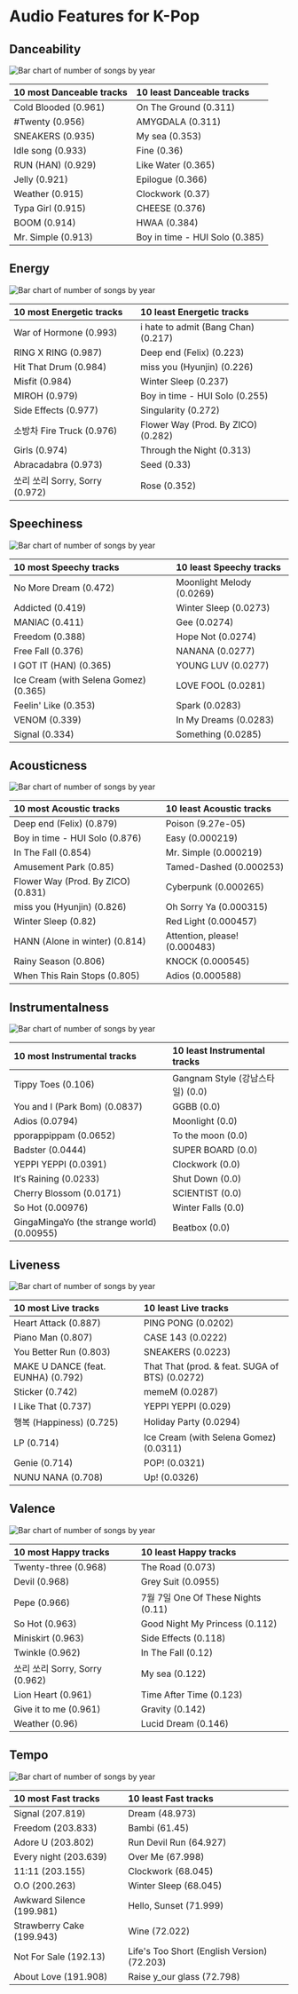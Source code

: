 # Audio Features for K-Pop

## Danceability

![Bar chart of number of songs by year](../../images/playlists/k_pop/audio_features/audio_danceability/distribution.png)

| 10 most Danceable tracks | 10 least Danceable tracks |
|:---|:---|
| Cold Blooded (0.961) | On The Ground (0.311) |
| #Twenty (0.956) | AMYGDALA (0.311) |
| SNEAKERS (0.935) | My sea (0.353) |
| Idle song (0.933) | Fine (0.36) |
| RUN (HAN) (0.929) | Like Water (0.365) |
| Jelly (0.921) | Epilogue (0.366) |
| Weather (0.915) | Clockwork (0.37) |
| Typa Girl (0.915) | CHEESE (0.376) |
| BOOM (0.914) | HWAA (0.384) |
| Mr. Simple (0.913) | Boy in time - HUI Solo (0.385) |

## Energy

![Bar chart of number of songs by year](../../images/playlists/k_pop/audio_features/audio_energy/distribution.png)

| 10 most Energetic tracks | 10 least Energetic tracks |
|:---|:---|
| War of Hormone (0.993) | i hate to admit (Bang Chan) (0.217) |
| RING X RING (0.987) | Deep end (Felix) (0.223) |
| Hit That Drum (0.984) | miss you (Hyunjin) (0.226) |
| Misfit (0.984) | Winter Sleep (0.237) |
| MIROH (0.979) | Boy in time - HUI Solo (0.255) |
| Side Effects (0.977) | Singularity (0.272) |
| 소방차 Fire Truck (0.976) | Flower Way (Prod. By ZICO) (0.282) |
| Girls (0.974) | Through the Night (0.313) |
| Abracadabra (0.973) | Seed (0.33) |
| 쏘리 쏘리 Sorry, Sorry (0.972) | Rose (0.352) |

## Speechiness

![Bar chart of number of songs by year](../../images/playlists/k_pop/audio_features/audio_speechiness/distribution.png)

| 10 most Speechy tracks | 10 least Speechy tracks |
|:---|:---|
| No More Dream (0.472) | Moonlight Melody (0.0269) |
| Addicted (0.419) | Winter Sleep (0.0273) |
| MANIAC (0.411) | Gee (0.0274) |
| Freedom (0.388) | Hope Not (0.0274) |
| Free Fall (0.376) | NANANA (0.0277) |
| I GOT IT (HAN) (0.365) | YOUNG LUV (0.0277) |
| Ice Cream (with Selena Gomez) (0.365) | LOVE FOOL (0.0281) |
| Feelin' Like (0.353) | Spark (0.0283) |
| VENOM (0.339) | In My Dreams (0.0283) |
| Signal (0.334) | Something (0.0285) |

## Acousticness

![Bar chart of number of songs by year](../../images/playlists/k_pop/audio_features/audio_acousticness/distribution.png)

| 10 most Acoustic tracks | 10 least Acoustic tracks |
|:---|:---|
| Deep end (Felix) (0.879) | Poison (9.27e-05) |
| Boy in time - HUI Solo (0.876) | Easy (0.000219) |
| In The Fall (0.854) | Mr. Simple (0.000219) |
| Amusement Park (0.85) | Tamed-Dashed (0.000253) |
| Flower Way (Prod. By ZICO) (0.831) | Cyberpunk (0.000265) |
| miss you (Hyunjin) (0.826) | Oh Sorry Ya (0.000315) |
| Winter Sleep (0.82) | Red Light (0.000457) |
| HANN (Alone in winter) (0.814) | Attention, please! (0.000483) |
| Rainy Season (0.806) | KNOCK (0.000545) |
| When This Rain Stops (0.805) | Adios (0.000588) |

## Instrumentalness

![Bar chart of number of songs by year](../../images/playlists/k_pop/audio_features/audio_instrumentalness/distribution.png)

| 10 most Instrumental tracks | 10 least Instrumental tracks |
|:---|:---|
| Tippy Toes (0.106) | Gangnam Style (강남스타일) (0.0) |
| You and I (Park Bom) (0.0837) | GGBB (0.0) |
| Adios (0.0794) | Moonlight (0.0) |
| pporappippam (0.0652) | To the moon (0.0) |
| Badster (0.0444) | SUPER BOARD (0.0) |
| YEPPI YEPPI (0.0391) | Clockwork (0.0) |
| It′s Raining (0.0233) | Shut Down (0.0) |
| Cherry Blossom (0.0171) | SCIENTIST (0.0) |
| So Hot (0.00976) | Winter Falls (0.0) |
| GingaMingaYo (the strange world) (0.00955) | Beatbox (0.0) |

## Liveness

![Bar chart of number of songs by year](../../images/playlists/k_pop/audio_features/audio_liveness/distribution.png)

| 10 most Live tracks | 10 least Live tracks |
|:---|:---|
| Heart Attack (0.887) | PING PONG (0.0202) |
| Piano Man (0.807) | CASE 143 (0.0222) |
| You Better Run (0.803) | SNEAKERS (0.0223) |
| MAKE U DANCE (feat. EUNHA) (0.792) | That That (prod. & feat. SUGA of BTS) (0.0272) |
| Sticker (0.742) | memeM (0.0287) |
| I Like That (0.737) | YEPPI YEPPI (0.029) |
| 행복 (Happiness) (0.725) | Holiday Party (0.0294) |
| LP (0.714) | Ice Cream (with Selena Gomez) (0.0311) |
| Genie (0.714) | POP! (0.0321) |
| NUNU NANA (0.708) | Up! (0.0326) |

## Valence

![Bar chart of number of songs by year](../../images/playlists/k_pop/audio_features/audio_valence/distribution.png)

| 10 most Happy tracks | 10 least Happy tracks |
|:---|:---|
| Twenty-three (0.968) | The Road (0.073) |
| Devil (0.968) | Grey Suit (0.0955) |
| Pepe (0.966) | 7월 7일 One Of These Nights (0.11) |
| So Hot (0.963) | Good Night My Princess (0.112) |
| Miniskirt (0.963) | Side Effects (0.118) |
| Twinkle (0.962) | In The Fall (0.12) |
| 쏘리 쏘리 Sorry, Sorry (0.962) | My sea (0.122) |
| Lion Heart (0.961) | Time After Time (0.123) |
| Give it to me (0.961) | Gravity (0.142) |
| Weather (0.96) | Lucid Dream (0.146) |

## Tempo

![Bar chart of number of songs by year](../../images/playlists/k_pop/audio_features/audio_tempo/distribution.png)

| 10 most Fast tracks | 10 least Fast tracks |
|:---|:---|
| Signal (207.819) | Dream (48.973) |
| Freedom (203.833) | Bambi (61.45) |
| Adore U (203.802) | Run Devil Run (64.927) |
| Every night (203.639) | Over Me (67.998) |
| 11:11 (203.155) | Clockwork (68.045) |
| O.O (200.263) | Winter Sleep (68.045) |
| Awkward Silence (199.981) | Hello, Sunset (71.999) |
| Strawberry Cake (199.943) | Wine (72.022) |
| Not For Sale (192.13) | Life's Too Short (English Version) (72.203) |
| About Love (191.908) | Raise y_our glass (72.798) |
